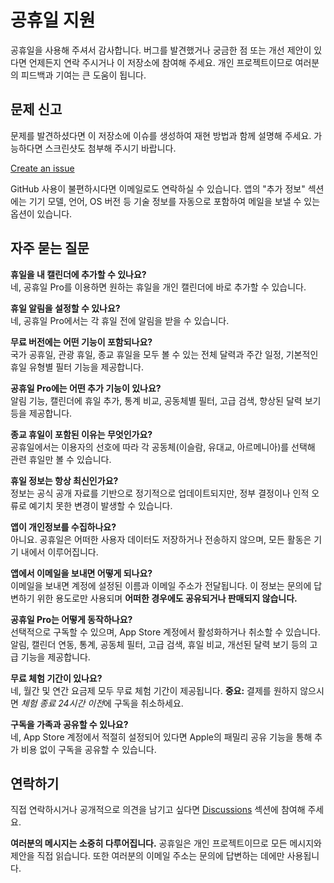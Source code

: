 # 공휴일 지원  
  
공휴일을 사용해 주셔서 감사합니다. 버그를 발견했거나 궁금한 점 또는 개선 제안이 있다면 언제든지 연락 주시거나 이 저장소에 참여해 주세요. 개인 프로젝트이므로 여러분의 피드백과 기여는 큰 도움이 됩니다.  
  
## 문제 신고  
  
문제를 발견하셨다면 이 저장소에 이슈를 생성하여 재현 방법과 함께 설명해 주세요. 가능하다면 스크린샷도 첨부해 주시기 바랍니다.  
  
[Create an issue](https://github.com/lucasditomase/feriados/issues/new?title=Problem%20with%20공휴일%20App&body=Describe%20the%20issue%20you%E2%80%99re%20experiencing%20below%3A%0A%0A-%20Device%3A%20%0A-%20iOS%20version%3A%20%0A-%20App%20version%3A%20%0A-%20Steps%20to%20reproduce%3A%0A%0A(Optional)%20Attach%20a%20screenshot%20or%20recording%20if%20you%20can.)  
  
GitHub 사용이 불편하시다면 이메일로도 연락하실 수 있습니다. 앱의 "추가 정보" 섹션에는 기기 모델, 언어, OS 버전 등 기술 정보를 자동으로 포함하여 메일을 보낼 수 있는 옵션이 있습니다.  
  
## 자주 묻는 질문  
  
**휴일을 내 캘린더에 추가할 수 있나요?**  
네, 공휴일 Pro를 이용하면 원하는 휴일을 개인 캘린더에 바로 추가할 수 있습니다.  
  
**휴일 알림을 설정할 수 있나요?**  
네, 공휴일 Pro에서는 각 휴일 전에 알림을 받을 수 있습니다.  
  
**무료 버전에는 어떤 기능이 포함되나요?**  
국가 공휴일, 관광 휴일, 종교 휴일을 모두 볼 수 있는 전체 달력과 주간 일정, 기본적인 휴일 유형별 필터 기능을 제공합니다.  
  
**공휴일 Pro에는 어떤 추가 기능이 있나요?**  
알림 기능, 캘린더에 휴일 추가, 통계 비교, 공동체별 필터, 고급 검색, 향상된 달력 보기 등을 제공합니다.  
  
**종교 휴일이 포함된 이유는 무엇인가요?**  
공휴일에서는 이용자의 선호에 따라 각 공동체(이슬람, 유대교, 아르메니아)를 선택해 관련 휴일만 볼 수 있습니다.  
  
**휴일 정보는 항상 최신인가요?**  
정보는 공식 공개 자료를 기반으로 정기적으로 업데이트되지만, 정부 결정이나 인적 오류로 예기치 못한 변경이 발생할 수 있습니다.  
  
**앱이 개인정보를 수집하나요?**  
아니요. 공휴일은 어떠한 사용자 데이터도 저장하거나 전송하지 않으며, 모든 활동은 기기 내에서 이루어집니다.  
  
**앱에서 이메일을 보내면 어떻게 되나요?**  
이메일을 보내면 계정에 설정된 이름과 이메일 주소가 전달됩니다. 이 정보는 문의에 답변하기 위한 용도로만 사용되며 **어떠한 경우에도 공유되거나 판매되지 않습니다.**  
  
**공휴일 Pro는 어떻게 동작하나요?**  
선택적으로 구독할 수 있으며, App Store 계정에서 활성화하거나 취소할 수 있습니다. 알림, 캘린더 연동, 통계, 공동체 필터, 고급 검색, 휴일 비교, 개선된 달력 보기 등의 고급 기능을 제공합니다.  
  
**무료 체험 기간이 있나요?**  
네, 월간 및 연간 요금제 모두 무료 체험 기간이 제공됩니다. **중요:** 결제를 원하지 않으시면 *체험 종료 24시간 이전*에 구독을 취소하세요.  
  
**구독을 가족과 공유할 수 있나요?**  
네, App Store 계정에서 적절히 설정되어 있다면 Apple의 패밀리 공유 기능을 통해 추가 비용 없이 구독을 공유할 수 있습니다.  
  
## 연락하기  
  
직접 연락하시거나 공개적으로 의견을 남기고 싶다면 [Discussions](https://github.com/lucasditomase/feriados/discussions) 섹션에 참여해 주세요.  
  
**여러분의 메시지는 소중히 다루어집니다.** 공휴일은 개인 프로젝트이므로 모든 메시지와 제안을 직접 읽습니다. 또한 여러분의 이메일 주소는 문의에 답변하는 데에만 사용됩니다.  
